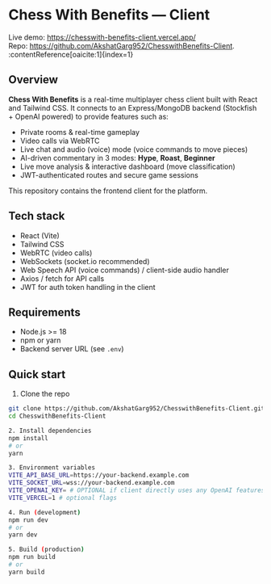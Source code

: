 # Chess With Benefits — Client

Live demo: https://chesswith-benefits-client.vercel.app/  
Repo: https://github.com/AkshatGarg952/ChesswithBenefits-Client. :contentReference[oaicite:1]{index=1}

## Overview
**Chess With Benefits** is a real-time multiplayer chess client built with React and Tailwind CSS. It connects to an Express/MongoDB backend (Stockfish + OpenAI powered) to provide features such as:

- Private rooms & real-time gameplay
- Video calls via WebRTC
- Live chat and audio (voice) mode (voice commands to move pieces)
- AI-driven commentary in 3 modes: **Hype**, **Roast**, **Beginner**
- Live move analysis & interactive dashboard (move classification)
- JWT-authenticated routes and secure game sessions

This repository contains the frontend client for the platform.

## Tech stack
- React (Vite)
- Tailwind CSS
- WebRTC (video calls)
- WebSockets (socket.io recommended)
- Web Speech API (voice commands) / client-side audio handler
- Axios / fetch for API calls
- JWT for auth token handling in the client

## Requirements
- Node.js >= 18
- npm or yarn
- Backend server URL (see `.env`)

## Quick start

1. Clone the repo
```bash
git clone https://github.com/AkshatGarg952/ChesswithBenefits-Client.git
cd ChesswithBenefits-Client

2. Install dependencies
npm install
# or
yarn

3. Environment variables
VITE_API_BASE_URL=https://your-backend.example.com
VITE_SOCKET_URL=wss://your-backend.example.com
VITE_OPENAI_KEY= # OPTIONAL if client directly uses any OpenAI features (recommended: keep OpenAI calls server-side)
VITE_VERCEL=1 # optional flags

4. Run (development)
npm run dev
# or
yarn dev

5. Build (production)
npm run build
# or
yarn build

